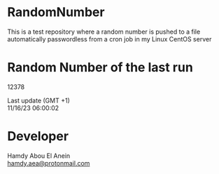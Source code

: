 # RandomNumber    
This is a test repository where a random number is pushed to a file automatically passwordless from a cron job in my Linux CentOS server    
# Random Number of the last run   
12378
      
Last update (GMT +1)    
11/16/23 06:00:02
# Developer    
Hamdy Abou El Anein   
hamdy.aea@protonmail.com
